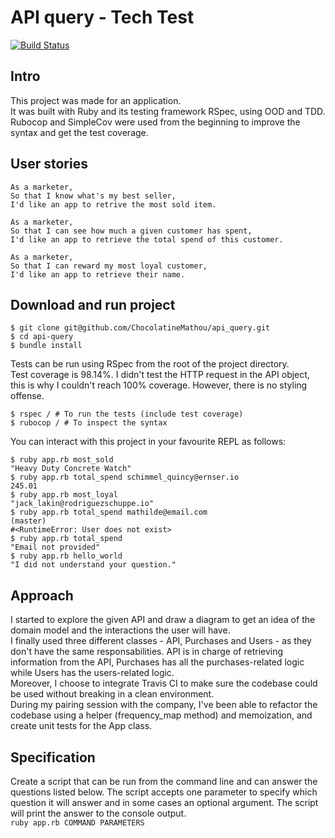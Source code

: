 # API query - Tech Test

[![Build Status](https://travis-ci.org/ChocolatineMathou/api_query.svg?branch=master)](https://travis-ci.org/ChocolatineMathou/api_query)

## Intro

This project was made for an application.  
It was built with Ruby and its testing framework RSpec, using OOD and TDD.  
Rubocop and SimpleCov were used from the beginning to improve the syntax and get the test coverage.

## User stories

```
As a marketer,
So that I know what's my best seller,
I'd like an app to retrive the most sold item.

As a marketer,
So that I can see how much a given customer has spent,
I'd like an app to retrieve the total spend of this customer.

As a marketer,
So that I can reward my most loyal customer,
I'd like an app to retrieve their name.
```

## Download and run project

```
$ git clone git@github.com/ChocolatineMathou/api_query.git
$ cd api-query
$ bundle install
```

Tests can be run using RSpec from the root of the project directory.  
Test coverage is 98.14%. I didn't test the HTTP request in the API object, this is why I couldn't reach 100% coverage. However, there is no styling offense.

```
$ rspec / # To run the tests (include test coverage)
$ rubocop / # To inspect the syntax
```

You can interact with this project in your favourite REPL as follows:   

```
$ ruby app.rb most_sold
"Heavy Duty Concrete Watch"
$ ruby app.rb total_spend schimmel_quincy@ernser.io
245.01
$ ruby app.rb most_loyal
"jack_lakin@rodriguezschuppe.io"
$ ruby app.rb total_spend mathilde@email.com                                                                                                               (master)
#<RuntimeError: User does not exist>
$ ruby app.rb total_spend
"Email not provided"
$ ruby app.rb hello_world
"I did not understand your question."
```

## Approach

I started to explore the given API and draw a diagram to get an idea of the domain model and the interactions the user will have.  
I finally used three different classes - API, Purchases and Users - as they don't have the same responsabilities. API is in charge of retrieving information from the API, Purchases has all the purchases-related logic while Users has the users-related logic.   
Moreover, I choose to integrate Travis CI to make sure the codebase could be used without breaking in a clean environment.   
During my pairing session with the company, I've been able to refactor the codebase using a helper (frequency_map method) and memoization, and create unit tests for the App class.

## Specification

Create a script that can be run from the command line and can answer the questions listed below. The script accepts one parameter to specify which question it will answer and in some cases an optional argument. The script will print the answer to the console output.   
`ruby app.rb COMMAND PARAMETERS`
